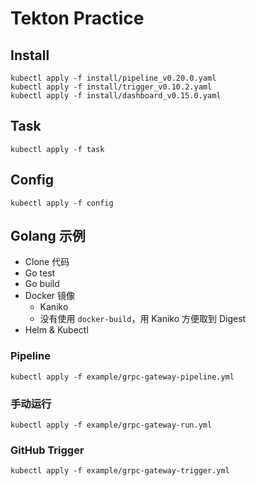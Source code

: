 # Tekton Practice

## Install

```shell
kubectl apply -f install/pipeline_v0.20.0.yaml
kubectl apply -f install/trigger_v0.10.2.yaml
kubectl apply -f install/dashboard_v0.15.0.yaml
```

## Task

```shell
kubectl apply -f task
```

## Config

```shell
kubectl apply -f config
```

## Golang 示例

- Clone 代码
- Go test
- Go build
- Docker 镜像
    - Kaniko
    - 没有使用 `docker-build`，用 Kaniko 方便取到 Digest 
- Helm & Kubectl

### Pipeline

```shell
kubectl apply -f example/grpc-gateway-pipeline.yml
```

### 手动运行

```shell
kubectl apply -f example/grpc-gateway-run.yml
```

### GitHub Trigger

```shell
kubectl apply -f example/grpc-gateway-trigger.yml
```
